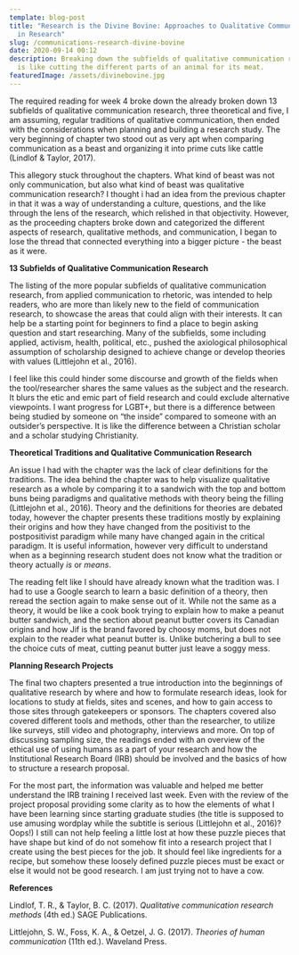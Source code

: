 ```yaml
---
template: blog-post
title: "Research is the Divine Bovine: Approaches to Qualitative Communication
  in Research"
slug: /communications-research-divine-bovine
date: 2020-09-14 00:12
description: Breaking down the subfields of qualitative communication research
  is like cutting the different parts of an animal for its meat.
featuredImage: /assets/divinebovine.jpg
---
```

The required reading for week 4 broke down the already broken down 13 subfields of qualitative communication research, three theoretical and five, I am assuming, regular traditions of qualitative communication, then ended with the considerations when planning and building a research study. The very beginning of chapter two stood out as very apt when comparing communication as a beast and organizing it into prime cuts like cattle (Lindlof & Taylor, 2017).

This allegory stuck throughout the chapters. What kind of beast was not only communication, but also what kind of beast was qualitative communication research? I thought i had an idea from the previous chapter in that it was a way of understanding a culture, questions, and the like through the lens of the research, which relished in that objectivity. However, as the proceeding chapters broke down and categorized the different aspects of research, qualitative methods, and communication, I began to lose the thread that connected everything into a bigger picture - the beast as it were.

**13 Subfields of Qualitative Communication Research**

The listing of the more popular subfields of qualitative communication research, from applied communication to rhetoric, was intended to help readers, who are more than likely new to the field of communication research, to showcase the areas that could align with their interests. It can help be a starting point for beginners to find a place to begin asking question and start researching. Many of the subfields, some including applied, activism, health, political, etc., pushed the axiological philosophical assumption of scholarship designed to achieve change or develop theories with values (Littlejohn et al., 2016). 

I feel like this could hinder some discourse and growth of the fields when the tool/researcher shares the same values as the subject and the research. It blurs the etic and emic part of field research and could exclude alternative viewpoints. I want progress for LGBT+, but there is a difference between being studied by someone on “the inside” compared to someone with an outsider’s perspective. It is like the difference between a Christian scholar and a scholar studying Christianity.

**Theoretical Traditions and Qualitative Communication Research**

An issue I had with the chapter was the lack of clear definitions for the traditions. The idea behind the chapter was to help visualize qualitative research as a whole by comparing it to a sandwich with the top and bottom buns being paradigms and qualitative methods with theory being the filling (Littlejohn et al., 2016). Theory and the definitions for theories are debated today, however the chapter presents these traditions mostly by explaining their origins and how they have changed from the positivist to the postpositivist paradigm while many have changed again in the critical paradigm. It is useful information, however very difficult to understand when as a beginning research student does not know what the tradition or theory actually *is* or *means*. 

The reading felt like I should have already known what the tradition was. I had to use a Google search to learn a basic definition of a theory, then reread the section again to make sense out of it. While not the same as a theory, it would be like a cook book trying to explain how to make a peanut butter sandwich, and the section about peanut butter covers its Canadian origins and how Jif is the brand favored by choosy moms, but does not explain to the reader what peanut butter is. Unlike butchering a bull to see the choice cuts of meat, cutting peanut butter just leave a soggy mess.

**Planning Research Projects**

The final two chapters presented a true introduction into the beginnings of qualitative research by where and how to formulate research ideas, look for locations to study at fields, sites and scenes, and how to gain access to those sites through gatekeepers or sponsors. The chapters covered also covered different tools and methods, other than the researcher, to utilize like surveys, still video and photography, interviews and more. On top of discussing sampling size, the readings ended with an overview of the ethical use of using humans as a part of your research and how the Institutional Research Board (IRB) should be involved and the basics of how to structure a research proposal.

For the most part, the information was valuable and helped me better understand the IRB training I received last week. Even with the review of the project proposal providing some clarity as to how the elements of what I have been learning since starting graduate studies (the title is supposed to use amusing wordplay while the subtitle is serious (Littlejohn et al., 2016)? Oops!) I still can not help feeling a little lost at how these puzzle pieces that have shape but kind of do not somehow fit into a research project that I create using the best pieces for the job. It should feel like ingredients for a recipe, but somehow these loosely defined puzzle pieces must be exact or else it would not be good research. I am just trying not to have a cow.

**References**

Lindlof, T. R., & Taylor, B. C. (2017). *Qualitative communication research methods* (4th ed.) SAGE Publications.

Littlejohn, S. W., Foss, K. A., & Oetzel, J. G. (2017). *Theories of human communication* (11th ed.). Waveland Press.